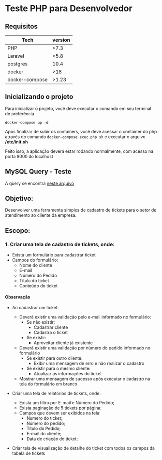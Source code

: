 # Teste PHP para Desenvolvedor

## Requisitos
|Tech|version|
|---|---|
|PHP|>7.3|
|Laravel|>5.8|
|postgres|10.4|
|docker|>18|
|docker-compose|>1.23|

## Inicializando o projeto
Para inicializar o projeto, você deve executar o comando em seu terminal de preferência
```
docker-compose up -d
```

Após finalizar de subir os containers, você deve acessar o container do php através do comando `docker-compose exec php sh` e executar o arquivo **/etc/init.sh**

Feito isso, a aplicação deverá estar rodando normalmente, com acesso na porta 8000 do localhost

## MySQL Query - Teste
A query se encontra [neste arquivo](desafio_sql.sql)

## Objetivo:
Desenvolver uma ferramenta simples de cadastro de tickets para o setor de atendimento ao cliente da empresa.

## Escopo:
### 1. Criar uma tela de cadastro de tickets, onde:
- Exista um formulário para cadastrar ticket
- Campos do formulário:
	- Nome do cliente
	- E-mail
	- Número do Pedido
	- Título do ticket
	- Conteúdo do ticket

#### Observação
- Ao cadastrar um ticket:
	- Deverá existir uma validação pelo e-mail informado no formulário:
		- Se não existir:
			- Cadastrar cliente
			- Cadastra o ticket
		- Se existir:
			- Aproveitar cliente já existente
	- Deverá existir uma validação por número do pedido informado no formulário
		- Se existir para outro cliente:
			- Exibir uma mensagem de erro e não realizar o cadastro
		- Se existir para o mesmo cliente:
			- Atualizar as informações do ticket
	- Mostrar uma mensagem de sucesso após executar o cadastro na tela do formulário em branco

- Criar uma tela de relatórios de tickets, onde:
	- Exista um filtro por E-mail e Número do Pedido;
	- Exista paginação de 5 tickets por página;
	- Campos que devem ser exibidos na tela:
		- Numero do ticket;
		- Número do pedido;
		- Título do Pedido;
		- E-mail do cliente;
		- Data de criação do ticket;
- Criar tela de visualização de detalhe do ticket com todos os campos da tabela de tickets
